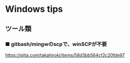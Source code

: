 Windows tips
================

## ツール類
### ■ gitbash/mingwのscpで、winSCPが不要
https://qiita.com/takahiroki/items/58d3bb564cf2c20fde97

